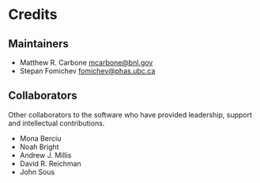 # Credits

## Maintainers

* Matthew R. Carbone <mcarbone@bnl.gov>
* Stepan Fomichev <fomichev@phas.ubc.ca>

## Collaborators
Other collaborators to the software who have provided leadership, support and intellectual contributions.

* Mona Berciu
* Noah Bright
* Andrew J. Millis
* David R. Reichman
* John Sous
